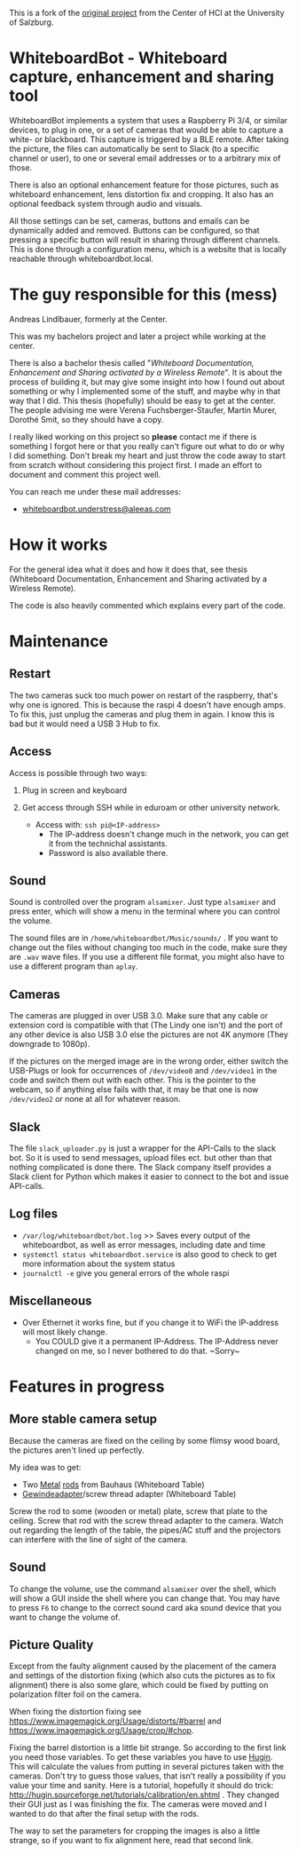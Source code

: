 This is a fork of the [original project](https://git.sbg.ac.at/center-for-hci/whiteboardbot/whiteboardbot) from the Center of HCI at the University of Salzburg.

# WhiteboardBot - Whiteboard capture, enhancement and sharing tool

WhiteboardBot implements a system that uses a Raspberry Pi 3/4, or similar
devices, to plug in one, or a set of cameras that would be able to capture
a white- or blackboard. This capture is triggered by a BLE remote.
After taking the picture, the files can automatically be sent to Slack
(to a specific channel or user), to one or several email addresses or
to a arbitrary mix of those.

There is also an optional enhancement feature for those pictures, such as
whiteboard enhancement, lens distortion fix and cropping. It also has an
optional feedback system through audio and visuals.

All those settings can be set, cameras, buttons and emails can be
dynamically added and removed. Buttons can be configured, so that pressing a
specific button will result in sharing through different channels.
This is done through a configuration menu, which is a website that is locally
reachable through whiteboardbot.local.

# The guy responsible for this (mess)

Andreas Lindlbauer, formerly at the Center. 

This was my bachelors project and later a project while working at the center. 

There is also a bachelor thesis called "*Whiteboard Documentation, Enhancement and Sharing activated by a Wireless Remote*".
It is about the process of building it, but may give some insight into how I found out about something or why I implemented some of the stuff, and maybe why in that way that I did.
This thesis (hopefully) should be easy to get at the center. 
The people advising me were Verena Fuchsberger-Staufer, Martin Murer, Dorothé Smit, so they should have a copy.

I really liked working on this project so **please** contact me if there is something I forgot here or that you really can't figure out what to do or why I did something.
Don't break my heart and just throw the code away to start from scratch without considering this project first.
I made an effort to document and comment this project well.

You can reach me under these mail addresses:

- whiteboardbot.understress@aleeas.com

# How it works

For the general idea what it does and how it does that, see thesis (Whiteboard Documentation, Enhancement and Sharing activated by a Wireless Remote).

The code is also heavily commented which explains every part of the code.

# Maintenance

## Restart
The two cameras suck too much power on restart of the raspberry, that's why one is ignored. This is because the raspi 4 doesn't have enough amps.
To fix this, just unplug the cameras and plug them in again. I know this is bad but it would need a USB 3 Hub to fix.

## Access

Access is possible through two ways:

1. Plug in screen and keyboard

2. Get access through SSH while in eduroam or other university network.
   - Access with: `ssh pi@<IP-address>`
     - The IP-address doesn't change much in the network, you can get it from the technichal assistants.
     - Password is also available there.

## Sound

Sound is controlled over the program `alsamixer`.
Just type `alsamixer` and press enter, which will show a menu in the terminal where you can control the volume.

The sound files are in `/home/whiteboardbot/Music/sounds/` . If you want to change out the files without changing too much in the code, make sure they are `.wav` wave files. If you use a different file format, you might also have to use a different program than `aplay`.  

## Cameras

The cameras are plugged in over USB 3.0. Make sure that any cable or extension cord is compatible with that (The Lindy one isn't) and the port of any other device is also USB 3.0 else the pictures are not 4K anymore (They downgrade to 1080p).

If the pictures on the merged image are in the wrong order, either switch the USB-Plugs or look for occurrences of `/dev/video0` and `/dev/video1` in the code and switch them out with each other. This is the pointer to the webcam, so if anything else fails with that, it may be that one is now `/dev/video2` or none at all for whatever reason.

## Slack

The file `slack_uploader.py` is just a wrapper for the API-Calls to the slack bot. So it is used to send messages, upload files ect. but other than that nothing complicated is done there.
The Slack company itself provides a Slack client for Python which makes it easier to connect to the bot and issue API-calls.

## Log files

- `/var/log/whiteboardbot/bot.log` >>  Saves every output of the whiteboardbot, as well as error messages, including date and time
- `systemctl status whiteboardbot.service` is also good to check to get more information about the system status
- `journalctl -e` give you general errors of the whole raspi

## Miscellaneous

- Over Ethernet it works fine, but if you change it to WiFi the IP-address will most likely change.
  - You COULD give it a permanent IP-Address. The IP-Address never changed on me, so I never bothered to do that. ~Sorry~

# Features in progress

## More stable camera setup

Because the cameras are fixed on the ceiling by some flimsy wood board, the pictures aren't lined up perfectly.

My idea was to get:

- Two [Metal](https://www.bauhaus.at/gewindestangen/profi-depot-gewindestange-vz-48/p/10827379) [rods](https://www.bauhaus.at/gewindestangen/profi-depot-gewindestange-a2/p/10791773) from Bauhaus (Whiteboard Table)
- [Gewindeadapter](https://www.thomann.de/at/the_box_pro_stand_adapter_m6.htm)/screw thread adapter (Whiteboard Table)

Screw the rod to some (wooden or metal) plate, screw that plate to the ceiling. Screw that rod with the screw thread adapter to the camera. Watch out regarding the length of the table, the pipes/AC stuff and the projectors can interfere with the line of sight of the camera.

## Sound

To change the volume, use the command `alsamixer` over the shell, which will show a GUI inside the shell where you can change that. You may have to press `F6` to change to the correct sound card aka sound device that you want to change the volume of.

## Picture Quality

Except from the faulty alignment caused by the placement of the camera and settings of the distortion fixing (which also cuts the pictures as to fix alignment) there is also some glare, which could be fixed by putting on polarization filter foil on the camera.

When fixing the distortion fixing see https://www.imagemagick.org/Usage/distorts/#barrel and https://www.imagemagick.org/Usage/crop/#chop. 

Fixing the barrel distortion is a little bit strange. So according to the first link you need those variables. To get these variables you have to use [Hugin](http://hugin.sourceforge.net/download/). This will calculate the values from putting in several pictures taken with the cameras. Don't try to guess those values, that isn't really a possibility if you value your time and sanity. Here is a tutorial, hopefully it should do trick: http://hugin.sourceforge.net/tutorials/calibration/en.shtml . They changed their GUI just as I was finishing the fix. The cameras were moved and I wanted to do that after the final setup with the rods.

The way to set the parameters for cropping the images is also a little strange, so if you want to fix alignment here, read that second link.
